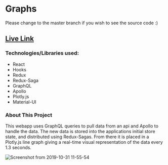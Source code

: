 # Graphs
Please change to the master branch if you wish to see the source code :)

## [Live Link](https://jmichael96.github.io/Graphs/)

### Technologies/Libraries used:
- React
- Hooks
- Redux
- Redux-Saga
- GraphQL
- Apollo
- Plotly.js
- Material-UI

### About This Project
This webapp uses GraphQL queries to pull data from an api and Apollo to handle the data. The new data is stored into the applications initial store state, and distributed using Redux-Sagas. From there it is placed in a Plotly.js line graph giving a real-time visual representation of the data every 1.3 seconds. 

![Screenshot from 2019-10-31 11-55-54](https://user-images.githubusercontent.com/40511023/67968471-74576080-fbd5-11e9-8f3f-5334dd358519.png)

